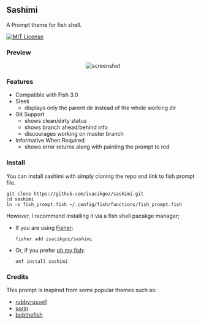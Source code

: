 ## Sashimi

A Prompt theme for fish shell.

[![MIT License](https://img.shields.io/badge/license-MIT-brightgreen.svg)](/LICENSE)

### Preview

<p align="center">
   <img src="https://github.com/isacikgoz/sashimi/blob/master/images/preview.png" alt="screenshot"/>
</p>

### Features
- Compatible with Fish 3.0
- Sleek
  - displays only the parent dir instead of the whole working dir
- Git Support
  - shows clean/dirty status
  - shows branch ahead/behind info
  - discourages working on master branch
- Informative When Required
  - shows error returns along with painting the prompt to red

### Install
You can install sashimi with simply cloning the repo and link to fish prompt file.
  ```shell
  git clone https://github.com/isacikgoz/sashimi.git
  cd sashimi
  ln -s fish_prompt.fish ~/.config/fish/functions/fish_prompt.fish
  ```
  
  However, I recommend installing it via a fish shell pacakge manager;
  
* If you are using [Fisher](https://github.com/jorgebucaran/fisher):
  ```shell
  fisher add isacikgoz/sashimi
  ```
* Or, if you prefer [oh my fish](https://github.com/oh-my-fish/oh-my-fish):
  ```shell
  omf install sashimi
  ```

### Credits
This prompt is inspired from some popular themes such as:
- [robbyrussell](https://github.com/robbyrussell/oh-my-zsh/blob/master/themes/robbyrussell.zsh-theme)
- [sorin](https://github.com/fish-shell/fish-shell/tree/master/share/tools/web_config/sample_prompts)
- [bobthefish](https://github.com/oh-my-fish/theme-bobthefish)

